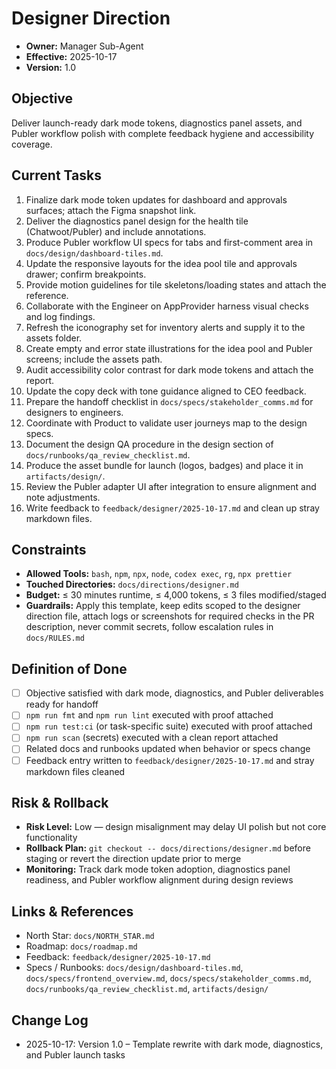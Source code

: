 # Designer Direction

- **Owner:** Manager Sub-Agent
- **Effective:** 2025-10-17
- **Version:** 1.0

## Objective

Deliver launch-ready dark mode tokens, diagnostics panel assets, and Publer workflow polish with complete feedback hygiene and accessibility coverage.

## Current Tasks

1. Finalize dark mode token updates for dashboard and approvals surfaces; attach the Figma snapshot link.
2. Deliver the diagnostics panel design for the health tile (Chatwoot/Publer) and include annotations.
3. Produce Publer workflow UI specs for tabs and first-comment area in `docs/design/dashboard-tiles.md`.
4. Update the responsive layouts for the idea pool tile and approvals drawer; confirm breakpoints.
5. Provide motion guidelines for tile skeletons/loading states and attach the reference.
6. Collaborate with the Engineer on AppProvider harness visual checks and log findings.
7. Refresh the iconography set for inventory alerts and supply it to the assets folder.
8. Create empty and error state illustrations for the idea pool and Publer screens; include the assets path.
9. Audit accessibility color contrast for dark mode tokens and attach the report.
10. Update the copy deck with tone guidance aligned to CEO feedback.
11. Prepare the handoff checklist in `docs/specs/stakeholder_comms.md` for designers to engineers.
12. Coordinate with Product to validate user journeys map to the design specs.
13. Document the design QA procedure in the design section of `docs/runbooks/qa_review_checklist.md`.
14. Produce the asset bundle for launch (logos, badges) and place it in `artifacts/design/`.
15. Review the Publer adapter UI after integration to ensure alignment and note adjustments.
16. Write feedback to `feedback/designer/2025-10-17.md` and clean up stray markdown files.

## Constraints

- **Allowed Tools:** `bash`, `npm`, `npx`, `node`, `codex exec`, `rg`, `npx prettier`
- **Touched Directories:** `docs/directions/designer.md`
- **Budget:** ≤ 30 minutes runtime, ≤ 4,000 tokens, ≤ 3 files modified/staged
- **Guardrails:** Apply this template, keep edits scoped to the designer direction file, attach logs or screenshots for required checks in the PR description, never commit secrets, follow escalation rules in `docs/RULES.md`

## Definition of Done

- [ ] Objective satisfied with dark mode, diagnostics, and Publer deliverables ready for handoff
- [ ] `npm run fmt` and `npm run lint` executed with proof attached
- [ ] `npm run test:ci` (or task-specific suite) executed with proof attached
- [ ] `npm run scan` (secrets) executed with a clean report attached
- [ ] Related docs and runbooks updated when behavior or specs change
- [ ] Feedback entry written to `feedback/designer/2025-10-17.md` and stray markdown files cleaned

## Risk & Rollback

- **Risk Level:** Low — design misalignment may delay UI polish but not core functionality
- **Rollback Plan:** `git checkout -- docs/directions/designer.md` before staging or revert the direction update prior to merge
- **Monitoring:** Track dark mode token adoption, diagnostics panel readiness, and Publer workflow alignment during design reviews

## Links & References

- North Star: `docs/NORTH_STAR.md`
- Roadmap: `docs/roadmap.md`
- Feedback: `feedback/designer/2025-10-17.md`
- Specs / Runbooks: `docs/design/dashboard-tiles.md`, `docs/specs/frontend_overview.md`, `docs/specs/stakeholder_comms.md`, `docs/runbooks/qa_review_checklist.md`, `artifacts/design/`

## Change Log

- 2025-10-17: Version 1.0 – Template rewrite with dark mode, diagnostics, and Publer launch tasks
